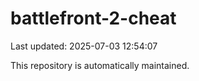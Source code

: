 # battlefront-2-cheat

Last updated: 2025-07-03 12:54:07

This repository is automatically maintained.
